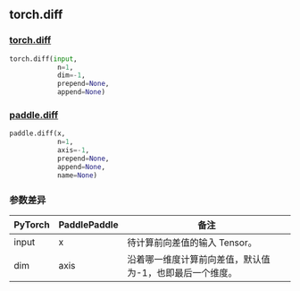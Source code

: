 ## torch.diff
### [torch.diff](https://pytorch.org/docs/stable/generated/torch.diff.html?highlight=diff#torch.diff)

```python
torch.diff(input, 
            n=1, 
            dim=-1, 
            prepend=None, 
            append=None)
```

### [paddle.diff](https://www.paddlepaddle.org.cn/documentation/docs/zh/api/paddle/diff_cn.html#diff)

```python
paddle.diff(x, 
            n=1, 
            axis=-1, 
            prepend=None, 
            append=None, 
            name=None)
```
### 参数差异
| PyTorch       | PaddlePaddle | 备注                                                   |
| ------------- | ------------ | ------------------------------------------------------ |
| input        | x            | 待计算前向差值的输入 Tensor。                      |
| dim          | axis         | 沿着哪一维度计算前向差值，默认值为-1，也即最后一个维度。 |
